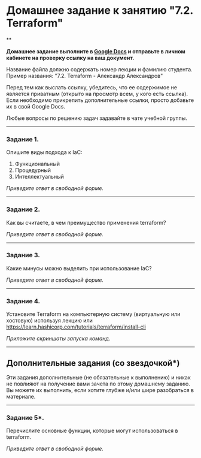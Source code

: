 # Домашнее задание к занятию "7.2. Terraform"

**

**Домашнее задание выполните в [Google Docs](https://docs.google.com/) и отправьте в личном кабинете на проверку ссылку на ваш документ.** 

Название файла должно содержать номер лекции и фамилию студента. Пример названия: "7.2. Terraform - Александр Александров"

Перед тем как выслать ссылку, убедитесь, что ее содержимое не является приватным (открыто на просмотр всем, у кого есть ссылка). Если необходимо прикрепить дополнительные ссылки, просто добавьте их в свой Google Docs.

Любые вопросы по решению задач задавайте в чате учебной группы.

 ---

### Задание 1. 

Опишите виды подхода к IaC:
1. Функциональный
2. Процедурный 
3. Интеллектуальный

*Приведите ответ в свободной форме.*

---

### Задание 2.

Как вы считаете, в чем преимущество применения terraform?

*Приведите ответ в свободной форме.*
 
---

### Задание 3.

Какие минусы можно выделить при использование IaC?

*Приведите ответ в свободной форме.*
 
---

### Задание 4.

Установите Terraform на компьютерную систему (виртуальную или хостовую) используя лекцию или https://learn.hashicorp.com/tutorials/terraform/install-cli

*Приложите скриншоты запуска команд.*
 
---

## Дополнительные задания (со звездочкой*)
Эти задания дополнительные (не обязательные к выполнению) и никак не повлияют на получение вами зачета по этому домашнему заданию. Вы можете их выполнить, если хотите глубже и/или шире разобраться в материале.

---

### Задание 5*.

Перечислите основные функции, которые могут использоваться в terraform.

*Приведите ответ в свободной форме.*
 

